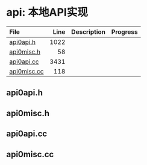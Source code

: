 # api: 本地API实现

|File|Line|Description|Progress|
|:---|---:|:---|:---|
| [api0api.h](#api0api.h)                |  1022 |||
| [api0misc.h](#api0misc.h)              |    58 |||
| [api0api.cc](#api0api.cc)    |  3431 |||
| [api0misc.cc](#api0misc.cc)  |   118 |||

## api0api.h
<span id="api0api.h" />

## api0misc.h
<span id="api0misc.h" />

## api0api.cc
<span id="api0api.cc" />

## api0misc.cc
<span id="api0misc.cc" />
